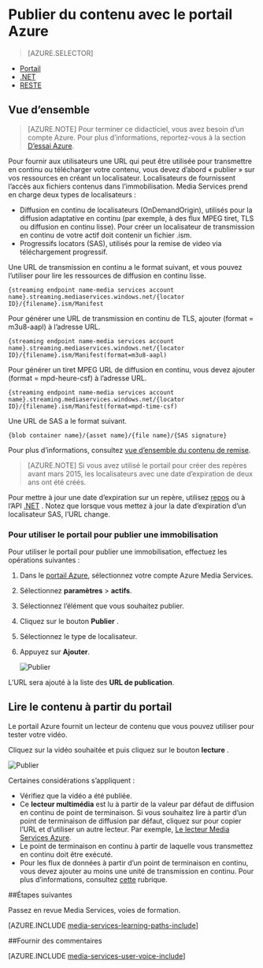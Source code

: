 <properties
    pageTitle="  Publier du contenu avec le portail Azure | Microsoft Azure"
    description="Ce didacticiel vous guide tout au long de la procédure de publication de votre contenu avec le portail Azure."
    services="media-services"
    documentationCenter=""
    authors="Juliako"
    manager="erikre"
    editor=""/>

<tags
    ms.service="media-services"
    ms.workload="media"
    ms.tgt_pltfrm="na"
    ms.devlang="na"
    ms.topic="article"
    ms.date="10/24/2016"
    ms.author="juliako"/>

# <a name="publish-content-with-the-azure-portal"></a>Publier du contenu avec le portail Azure

> [AZURE.SELECTOR]
- [Portail](media-services-portal-publish.md)
- [.NET](media-services-deliver-streaming-content.md)
- [RESTE](media-services-rest-deliver-streaming-content.md)

## <a name="overview"></a>Vue d’ensemble

> [AZURE.NOTE] Pour terminer ce didacticiel, vous avez besoin d’un compte Azure. Pour plus d’informations, reportez-vous à la section [D’essai Azure](https://azure.microsoft.com/pricing/free-trial/). 

Pour fournir aux utilisateurs une URL qui peut être utilisée pour transmettre en continu ou télécharger votre contenu, vous devez d’abord « publier » sur vos ressources en créant un localisateur. Localisateurs de fournissent l’accès aux fichiers contenus dans l’immobilisation. Media Services prend en charge deux types de localisateurs : 

- Diffusion en continu de localisateurs (OnDemandOrigin), utilisés pour la diffusion adaptative en continu (par exemple, à des flux MPEG tiret, TLS ou diffusion en continu lisse). Pour créer un localisateur de transmission en continu de votre actif doit contenir un fichier .ism. 
- Progressifs locators (SAS), utilisés pour la remise de video via téléchargement progressif.


Une URL de transmission en continu a le format suivant, et vous pouvez l’utiliser pour lire les ressources de diffusion en continu lisse.

    {streaming endpoint name-media services account name}.streaming.mediaservices.windows.net/{locator ID}/{filename}.ism/Manifest

Pour générer une URL de transmission en continu de TLS, ajouter (format = m3u8-aapl) à l’adresse URL.

    {streaming endpoint name-media services account name}.streaming.mediaservices.windows.net/{locator ID}/{filename}.ism/Manifest(format=m3u8-aapl)

Pour générer un tiret MPEG URL de diffusion en continu, vous devez ajouter (format = mpd-heure-csf) à l’adresse URL.

    {streaming endpoint name-media services account name}.streaming.mediaservices.windows.net/{locator ID}/{filename}.ism/Manifest(format=mpd-time-csf)

Une URL de SAS a le format suivant.

    {blob container name}/{asset name}/{file name}/{SAS signature}

Pour plus d’informations, consultez [vue d’ensemble du contenu de remise](media-services-deliver-content-overview.md).

>[AZURE.NOTE] Si vous avez utilisé le portail pour créer des repères avant mars 2015, les localisateurs avec une date d’expiration de deux ans ont été créés.  

Pour mettre à jour une date d’expiration sur un repère, utilisez [repos](http://msdn.microsoft.com/library/azure/hh974308.aspx#update_a_locator ) ou à l’API [.NET](http://go.microsoft.com/fwlink/?LinkID=533259) . Notez que lorsque vous mettez à jour la date d’expiration d’un localisateur SAS, l’URL change.

### <a name="to-use-the-portal-to-publish-an-asset"></a>Pour utiliser le portail pour publier une immobilisation

Pour utiliser le portail pour publier une immobilisation, effectuez les opérations suivantes :

1. Dans le [portail Azure](https://portal.azure.com/), sélectionnez votre compte Azure Media Services.
1. Sélectionnez **paramètres** > **actifs**.
1. Sélectionnez l’élément que vous souhaitez publier.
1. Cliquez sur le bouton **Publier** .
1. Sélectionnez le type de localisateur.
2. Appuyez sur **Ajouter**.

    ![Publier](./media/media-services-portal-vod-get-started/media-services-publish1.png)

L’URL sera ajouté à la liste des **URL de publication**.

## <a name="play-content-from-the-portal"></a>Lire le contenu à partir du portail

Le portail Azure fournit un lecteur de contenu que vous pouvez utiliser pour tester votre vidéo.

Cliquez sur la vidéo souhaitée et puis cliquez sur le bouton **lecture** .

![Publier](./media/media-services-portal-vod-get-started/media-services-play.png)

Certaines considérations s’appliquent :

- Vérifiez que la vidéo a été publiée.
- Ce **lecteur multimédia** est lu à partir de la valeur par défaut de diffusion en continu de point de terminaison. Si vous souhaitez lire à partir d’un point de terminaison de diffusion par défaut, cliquez sur pour copier l’URL et d’utiliser un autre lecteur. Par exemple, [Le lecteur Media Services Azure](http://amsplayer.azurewebsites.net/azuremediaplayer.html).
- Le point de terminaison en continu à partir de laquelle vous transmettez en continu doit être exécuté.  
- Pour les flux de données à partir d’un point de terminaison en continu, vous devez ajouter au moins une unité de transmission en continu. Pour plus d’informations, consultez [cette](media-services-portal-scale-streaming-endpoints.md) rubrique.   

##<a name="next-steps"></a>Étapes suivantes

Passez en revue Media Services, voies de formation.

[AZURE.INCLUDE [media-services-learning-paths-include](../../includes/media-services-learning-paths-include.md)]

##<a name="provide-feedback"></a>Fournir des commentaires

[AZURE.INCLUDE [media-services-user-voice-include](../../includes/media-services-user-voice-include.md)]


